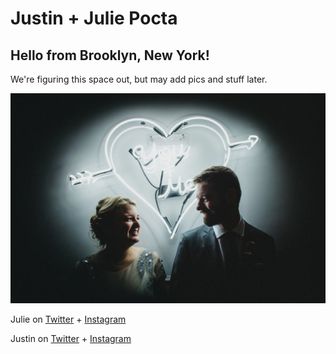 
# Justin + Julie Pocta 

## Hello from Brooklyn, New York!

We're figuring this space out, but may add pics and stuff later.

<img src="26709229451_6198bc0803_l.jpg">

Julie on [Twitter](https://twitter.com/juliepocta) + [Instagram](https://instagram.com/julieforever)

Justin on [Twitter](https://twitter.com/justinpocta) + [Instagram](https://instagram.com/justinpocta)







